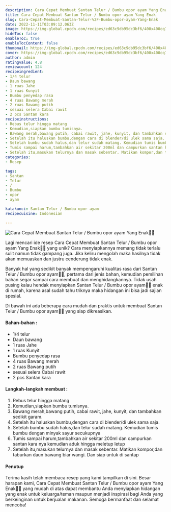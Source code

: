 ```yaml
---
description: Cara Cepat Membuat Santan Telur / Bumbu opor ayam Yang Enak"
title: Cara Cepat Membuat Santan Telur / Bumbu opor ayam Yang Enak
slug: Cara-Cepat-Membuat-Santan-Telur-%2F-Bumbu-opor-ayam-Yang-Enak
date: 2022-11-11T03:09:12.063Z
image: https://img-global.cpcdn.com/recipes/ed63c9db95dc3bf6/400x400cq70/photo.jpg
hideToc: false
enableToc: true
enableTocContent: false
thumbnail: https://img-global.cpcdn.com/recipes/ed63c9db95dc3bf6/400x400cq70/photo.jpg
cover: https://img-global.cpcdn.com/recipes/ed63c9db95dc3bf6/400x400cq70/photo.jpg
author: admin
ratingvalue: 4.8
reviewcount: 124
recipeingredient:
- 1/4 telur
- Daun bawang
- 1 ruas Jahe
- 1 ruas Kunyit
- Bumbu penyedap rasa
- 4 ruas Bawang merah
- 2 ruas Bawang putih
- sesuai selera Cabai rawit
- 2 pcs Santan kara
recipeinstructions:
- Rebus telur hingga matang
- Kemudian,siapkan bumbu tumisnya.
- Bawang merah,bawang putih, cabai rawit, jahe, kunyit, dan tambahkan sedikit garam.
- Setelah itu haluskan bumbu,dengan cara di blender/di ulek sama saja.
- Setelah bumbu sudah halus,dan telur sudah matang. Kemudian tumis bumbu dengan minyak sayur secukupnya
- Tumis sampai harum,tambahkan air sekitar 200ml dan campurkan santan kara nya kemudian aduk hingga meletup letup
- Setelah itu,masukan telurnya dan masak sebentar. Matikan kompor,dan taburkan daun bawang biar wangi. Dan siap untuk di santap
categories:
- Resep

tags:
- Santan
- Telur
- /
- Bumbu
- opor
- ayam

katakunci: Santan Telur / Bumbu opor ayam
recipecuisine: Indonesian

---
```


![Cara Cepat Membuat Santan Telur / Bumbu opor ayam Yang Enak👩‍🍳](https://img-global.cpcdn.com/recipes/ed63c9db95dc3bf6/400x400cq70/photo.jpg)

Lagi mencari ide resep Cara Cepat Membuat Santan Telur / Bumbu opor ayam Yang Enak👩‍🍳 yang unik? Cara menyiapkannya memang tidak terlalu sulit namun tidak gampang juga. Jika keliru mengolah maka hasilnya tidak akan memuaskan dan justru cenderung tidak enak.

Banyak hal yang sedikit banyak mempengaruhi kualitas rasa dari Santan Telur / Bumbu opor ayam👩‍🍳, pertama dari jenis bahan, kemudian pemilihan bahan segar sampai cara membuat dan menghidangkannya. Tidak usah pusing kalau hendak menyiapkan Santan Telur / Bumbu opor ayam👩‍🍳 enak di rumah, karena asal sudah tahu triknya maka hidangan ini bisa jadi sajian spesial.

Di bawah ini ada beberapa cara mudah dan praktis untuk membuat Santan Telur / Bumbu opor ayam👩‍🍳 yang siap dikreasikan.

<!--inarticleads1-->

#### Bahan-bahan :

- 1/4 telur
- Daun bawang
- 1 ruas Jahe
- 1 ruas Kunyit
- Bumbu penyedap rasa
- 4 ruas Bawang merah
- 2 ruas Bawang putih
- sesuai selera Cabai rawit
- 2 pcs Santan kara

<!--inarticleads2-->

#### Langkah-langkah membuat :

1. Rebus telur hingga matang
1. Kemudian,siapkan bumbu tumisnya.
1. Bawang merah,bawang putih, cabai rawit, jahe, kunyit, dan tambahkan sedikit garam.
1. Setelah itu haluskan bumbu,dengan cara di blender/di ulek sama saja.
1. Setelah bumbu sudah halus,dan telur sudah matang. Kemudian tumis bumbu dengan minyak sayur secukupnya
1. Tumis sampai harum,tambahkan air sekitar 200ml dan campurkan santan kara nya kemudian aduk hingga meletup letup
1. Setelah itu,masukan telurnya dan masak sebentar. Matikan kompor,dan taburkan daun bawang biar wangi. Dan siap untuk di santap

#### Penutup

Terima kasih telah membaca resep yang kami tampilkan di sini. Besar harapan kami, Cara Cepat Membuat Santan Telur / Bumbu opor ayam Yang Enak👩‍🍳 yang mudah di atas dapat membantu Anda menyiapkan hidangan yang enak untuk keluarga/teman maupun menjadi inspirasi bagi Anda yang berkeinginan untuk berjualan makanan. Semoga bermanfaat dan selamat mencoba!